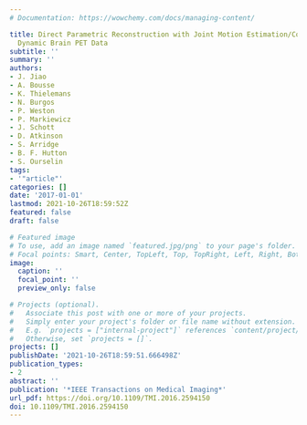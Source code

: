```yaml
---
# Documentation: https://wowchemy.com/docs/managing-content/

title: Direct Parametric Reconstruction with Joint Motion Estimation/Correction for
  Dynamic Brain PET Data
subtitle: ''
summary: ''
authors:
- J. Jiao
- A. Bousse
- K. Thielemans
- N. Burgos
- P. Weston
- P. Markiewicz
- J. Schott
- D. Atkinson
- S. Arridge
- B. F. Hutton
- S. Ourselin
tags:
- '"article"'
categories: []
date: '2017-01-01'
lastmod: 2021-10-26T18:59:52Z
featured: false
draft: false

# Featured image
# To use, add an image named `featured.jpg/png` to your page's folder.
# Focal points: Smart, Center, TopLeft, Top, TopRight, Left, Right, BottomLeft, Bottom, BottomRight.
image:
  caption: ''
  focal_point: ''
  preview_only: false

# Projects (optional).
#   Associate this post with one or more of your projects.
#   Simply enter your project's folder or file name without extension.
#   E.g. `projects = ["internal-project"]` references `content/project/deep-learning/index.md`.
#   Otherwise, set `projects = []`.
projects: []
publishDate: '2021-10-26T18:59:51.666498Z'
publication_types:
- 2
abstract: ''
publication: '*IEEE Transactions on Medical Imaging*'
url_pdf: https://doi.org/10.1109/TMI.2016.2594150
doi: 10.1109/TMI.2016.2594150
---
```

